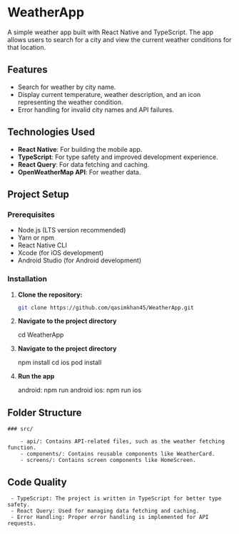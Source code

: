 # WeatherApp

A simple weather app built with React Native and TypeScript. The app allows users to search for a city and view the current weather conditions for that location.

## Features

- Search for weather by city name.
- Display current temperature, weather description, and an icon representing the weather condition.
- Error handling for invalid city names and API failures.

## Technologies Used

- **React Native**: For building the mobile app.
- **TypeScript**: For type safety and improved development experience.
- **React Query**: For data fetching and caching.
- **OpenWeatherMap API**: For weather data.

## Project Setup

### Prerequisites

- Node.js (LTS version recommended)
- Yarn or npm
- React Native CLI
- Xcode (for iOS development)
- Android Studio (for Android development)

### Installation

1. **Clone the repository:**

   ```bash
   git clone https://github.com/qasimkhan45/WeatherApp.git

   ```

2. **Navigate to the project directory**

   cd WeatherApp

3. **Navigate to the project directory**

   npm install
   cd ios
   pod install

4. **Run the app**

   android: npm run android
   ios: npm run ios

## Folder Structure

    ### src/

        - api/: Contains API-related files, such as the weather fetching function.
        - components/: Contains reusable components like WeatherCard.
        - screens/: Contains screen components like HomeScreen.

## Code Quality

     - TypeScript: The project is written in TypeScript for better type safety.
     - React Query: Used for managing data fetching and caching.
     - Error Handling: Proper error handling is implemented for API requests.
